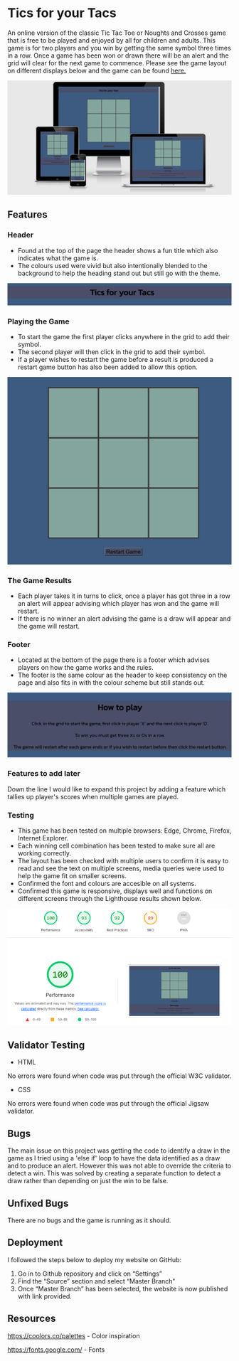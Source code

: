 # Tics for your Tacs

An online version of the classic Tic Tac Toe or Noughts and Crosses game that is free to be played and enjoyed by all for children and adults. This game is for two players and you win by getting the same symbol three times in a row. Once a game has been won or drawn there will be an alert and the grid will clear for the next game to commence. Please see the game layout on different displays below and the game can be found [here.](https://zams93.github.io/Tics-for-your-Tacs/)

![Game on multiple displays](assets/images/tic-tac-toe-multi-screenshot.png)

## Features

### Header

* Found at the top of the page the header shows a fun title which also indicates what the game is.
* The colours used were vivid but also intentionally blended to the background to help the heading stand out but still go with the theme. 

![Screenshot of game header](assets/images/game-header.png)

### Playing the Game

* To start the game the first player clicks anywhere in the grid to add their symbol.
* The second player will then click in the grid to add their symbol.
* If a player wishes to restart the game before a result is produced a restart game button has also been added to allow this option.

![Screenshot of game playing grid and restart button](assets/images/game-area.png)

### The Game Results

* Each player takes it in turns to click, once a player has got three in a row an alert will appear advising which player has won and the game will restart.
* If there is no winner an alert advising the game is a draw will appear and the game will restart.

### Footer

* Located at the bottom of the page there is a footer which advises players on how the game works and the rules.
* The footer is the same colour as the header to keep consistency on the page and also fits in with the colour scheme but still stands out.

![Screenshot of game footer](assets/images/game-footer.png)

### Features to add later

Down the line I would like to expand this project by adding a feature which tallies up player's scores when multiple games are played. 

### Testing

* This game has been tested on multiple browsers: Edge, Chrome, Firefox, Internet Explorer.
* Each winning cell combination has been tested to make sure all are working correctly.
* The layout has been checked with multiple users to confirm it is easy to read and see the text on multiple screens, media queries were used to help the game fit on smaller screens. 
* Confirmed the font and colours are accesible on all systems.
* Confirmed this game is responsive, displays well and functions on different screens through the Lighthouse results shown below.

![Screenshot of game Lighthouse results](assets/images/game-lighthouse-performance.png)

## Validator Testing

* HTML

No errors were found when code was put through the official W3C validator.

* CSS

No errors were found when code was put through the official Jigsaw validator.


## Bugs

The main issue on this project was getting the code to identify a draw in the game as I tried using a 'else if' loop to have the data identified as a draw and to produce an alert. However this was not able to override the criteria to detect a win. This was solved by creating a separate function to detect a draw rather than depending on just the win to be false. 

## Unfixed Bugs

There are no bugs and the game is running as it should.

## Deployment

I followed the steps below to deploy my website on GitHub:

1. Go in to Github repository and click on “Settings”
2. Find the “Source” section and select “Master Branch”
3. Once “Master Branch” has been selected, the website is now published with link provided.

## Resources

https://coolors.co/palettes - Color inspiration 

https://fonts.google.com/ - Fonts 
